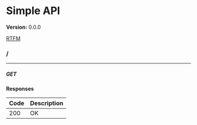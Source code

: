 Simple API
==========
**Version:** 0.0.0

[RTFM](http://google.com)
### /
---
##### ***GET***
**Responses**

| Code | Description |
| ---- | ----------- |
| 200 | OK |
